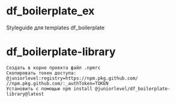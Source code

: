 # df_boilerplate_ex
Styleguide для templates df_boilerplate

# df_boilerplate-library

    Создать в корне проекта файл .npmrc
    Скопировать токен доступа: @juniorlevel:registry=https://npm.pkg.github.com/ //npm.pkg.github.com/:_authToken=TOKEN
    Установить с помощью npm install @juniorlevel/df_boilerplate-library@latest
